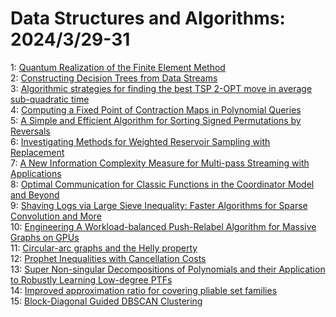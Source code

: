 # Data Structures and Algorithms: 2024/3/29-31  
1: [Quantum Realization of the Finite Element Method](https://doi.org/10.48550/arXiv.2403.19512)  
2: [Constructing Decision Trees from Data Streams](https://doi.org/10.48550/arXiv.2403.19867)  
3: [Algorithmic strategies for finding the best TSP 2-OPT move in average  sub-quadratic time](https://doi.org/10.48550/arXiv.2403.19878)  
4: [Computing a Fixed Point of Contraction Maps in Polynomial Queries](https://doi.org/10.48550/arXiv.2403.19911)  
5: [A Simple and Efficient Algorithm for Sorting Signed Permutations by  Reversals](https://doi.org/10.48550/arXiv.2403.20165)  
6: [Investigating Methods for Weighted Reservoir Sampling with Replacement](https://doi.org/10.48550/arXiv.2403.20256)  
7: [A New Information Complexity Measure for Multi-pass Streaming with  Applications](https://doi.org/10.48550/arXiv.2403.20283)  
8: [Optimal Communication for Classic Functions in the Coordinator Model and  Beyond](https://doi.org/10.48550/arXiv.2403.20307)  
9: [Shaving Logs via Large Sieve Inequality: Faster Algorithms for Sparse  Convolution and More](https://doi.org/10.48550/arXiv.2403.20326)  
10: [Engineering A Workload-balanced Push-Relabel Algorithm for Massive  Graphs on GPUs](https://doi.org/10.48550/arXiv.2404.00270)  
11: [Circular-arc graphs and the Helly property](https://doi.org/10.48550/arXiv.2404.00416)  
12: [Prophet Inequalities with Cancellation Costs](https://doi.org/10.48550/arXiv.2404.00527)  
13: [Super Non-singular Decompositions of Polynomials and their Application  to Robustly Learning Low-degree PTFs](https://doi.org/10.48550/arXiv.2404.00529)  
14: [Improved approximation ratio for covering pliable set families](https://doi.org/10.48550/arXiv.2404.00683)  
15: [Block-Diagonal Guided DBSCAN Clustering](https://doi.org/10.48550/arXiv.2404.01341)  